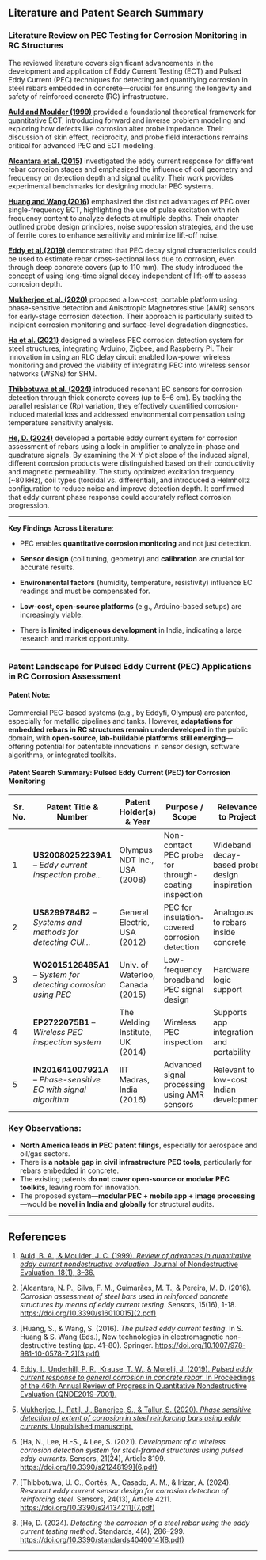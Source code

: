 ## Literature and Patent Search Summary

### **Literature Review on PEC Testing for Corrosion Monitoring in RC Structures**

The reviewed literature covers significant advancements in the development and application of Eddy Current Testing (ECT) and Pulsed Eddy Current (PEC) techniques for detecting and quantifying corrosion in steel rebars embedded in concrete—crucial for ensuring the longevity and safety of reinforced concrete (RC) infrastructure.

**[Auld and Moulder (1999)](1.pdf)** provided a foundational theoretical framework for quantitative ECT, introducing forward and inverse problem modeling and exploring how defects like corrosion alter probe impedance. Their discussion of skin effect, reciprocity, and probe field interactions remains critical for advanced PEC and ECT modeling.

**[Alcantara et al. (2015)](2.pdf)** investigated the eddy current response for different rebar corrosion stages and emphasized the influence of coil geometry and frequency on detection depth and signal quality. Their work provides experimental benchmarks for designing modular PEC systems.

**[Huang and Wang (2016)](3.pdf)** emphasized the distinct advantages of PEC over single-frequency ECT, highlighting the use of pulse excitation with rich frequency content to analyze defects at multiple depths. Their chapter outlined probe design principles, noise suppression strategies, and the use of ferrite cores to enhance sensitivity and minimize lift-off noise.

**[Eddy et al.(2019)](4.pdf)** demonstrated that PEC decay signal characteristics could be used to estimate rebar cross-sectional loss due to corrosion, even through deep concrete covers (up to 110 mm). The study introduced the concept of using long-time signal decay independent of lift-off to assess corrosion depth.

**[Mukherjee et al. (2020)](5.pdf)** proposed a low-cost, portable platform using phase-sensitive detection and Anisotropic Magnetoresistive (AMR) sensors for early-stage corrosion detection. Their approach is particularly suited to incipient corrosion monitoring and surface-level degradation diagnostics.

**[Ha et al. (2021)](6.pdf)** designed a wireless PEC corrosion detection system for steel structures, integrating Arduino, Zigbee, and Raspberry Pi. Their innovation in using an RLC delay circuit enabled low-power wireless monitoring and proved the viability of integrating PEC into wireless sensor networks (WSNs) for SHM.

**[Thibbotuwa et al. (2024)](7.pdf)** introduced resonant EC sensors for corrosion detection through thick concrete covers (up to 5–6 cm). By tracking the parallel resistance (Rp) variation, they effectively quantified corrosion-induced material loss and addressed environmental compensation using temperature sensitivity analysis.

**[He, D. (2024)](8.pdf)** developed a portable eddy current system for corrosion assessment of rebars using a lock-in amplifier to analyze in-phase and quadrature signals. By examining the X-Y plot slope of the induced signal, different corrosion products were distinguished based on their conductivity and magnetic permeability. The study optimized excitation frequency (~80 kHz), coil types (toroidal vs. differential), and introduced a Helmholtz configuration to reduce noise and improve detection depth. It confirmed that eddy current phase response could accurately reflect corrosion progression.

---

**Key Findings Across Literature**:

* PEC enables **quantitative corrosion monitoring** and not just detection.
* **Sensor design** (coil tuning, geometry) and **calibration** are crucial for accurate results.
* **Environmental factors** (humidity, temperature, resistivity) influence EC readings and must be compensated for.
* **Low-cost, open-source platforms** (e.g., Arduino-based setups) are increasingly viable.
* There is **limited indigenous development** in India, indicating a large research and market opportunity.

  ---

### **Patent Landscape for Pulsed Eddy Current (PEC) Applications in RC Corrosion Assessment**

#### **Patent Note**:
Commercial PEC-based systems (e.g., by Eddyfi, Olympus) are patented, especially for metallic pipelines and tanks. However, **adaptations for embedded rebars in RC structures remain underdeveloped** in the public domain, with **open-source, lab-buildable platforms still emerging**—offering potential for patentable innovations in sensor design, software algorithms, or integrated toolkits.

#### Patent Search Summary: Pulsed Eddy Current (PEC) for Corrosion Monitoring

| Sr. No. | Patent Title & Number | Patent Holder(s) & Year | Purpose / Scope | Relevance to Project | Related Papers / Articles |
|--------|------------------------|--------------------------|------------------|----------------------|---------------------------|
| 1 | **US20080252239A1** – *Eddy current inspection probe...* | Olympus NDT Inc., USA (2008) | Non-contact PEC probe for through-coating inspection | Wideband decay-based probe design inspiration | Eddy et al. (2019); PEC Thermography study |
| 2 | **US8299784B2** – *Systems and methods for detecting CUI...* | General Electric, USA (2012) | PEC for insulation-covered corrosion detection | Analogous to rebars inside concrete | NACE Conf. Proc.; TUV Rheinland guide |
| 3 | **WO2015128485A1** – *System for detecting corrosion using PEC* | Univ. of Waterloo, Canada (2015) | Low-frequency broadband PEC signal design | Hardware logic support | Eddy et al. (2019) |
| 4 | **EP2722075B1** – *Wireless PEC inspection system* | The Welding Institute, UK (2014) | Wireless PEC inspection | Supports app integration and portability | Eddyfi tech paper; NDT.net articles |
| 5 | **IN201641007921A** – *Phase-sensitive EC with signal algorithm* | IIT Madras, India (2016) | Advanced signal processing using AMR sensors | Relevant to low-cost Indian development | Mukherjee et al. (2020); Tamhane et al. |

###  Key Observations:

* **North America leads in PEC patent filings**, especially for aerospace and oil/gas sectors.
* There is **a notable gap in civil infrastructure PEC tools**, particularly for rebars embedded in concrete.
* The existing patents **do not cover open-source or modular PEC toolkits**, leaving room for innovation.
* The proposed system—**modular PEC + mobile app + image processing**—would be **novel in India and globally** for structural audits.

---

## **References**

1. [Auld, B. A., & Moulder, J. C. (1999). *Review of advances in quantitative eddy current nondestructive evaluation*. Journal of Nondestructive Evaluation, 18(1), 3–36.](1.pdf)

2. [Alcantara, N. P., Silva, F. M., Guimarães, M. T., & Pereira, M. D. (2016). *Corrosion assessment of steel bars used in reinforced concrete structures by means of eddy current testing*. Sensors, 15(16), 1-18. https://doi.org/10.3390/s16010015](2.pdf) 

3. [Huang, S., & Wang, S. (2016). *The pulsed eddy current testing*. In S. Huang & S. Wang (Eds.), New technologies in electromagnetic non-destructive testing (pp. 41–80). Springer. https://doi.org/10.1007/978-981-10-0578-7_2](3.pdf)

4. [Eddy, I., Underhill, P. R., Krause, T. W., & Morelli, J. (2019). *Pulsed eddy current response to general corrosion in concrete rebar*. In Proceedings of the 46th Annual Review of Progress in Quantitative Nondestructive Evaluation (QNDE2019-7001).](4.pdf)

5. [Mukherjee, I., Patil, J., Banerjee, S., & Tallur, S. (2020). *Phase sensitive detection of extent of corrosion in steel reinforcing bars using eddy currents*. Unpublished manuscript.](5.pdf)

6. [Ha, N., Lee, H.-S., & Lee, S. (2021). *Development of a wireless corrosion detection system for steel-framed structures using pulsed eddy currents*. Sensors, 21(24), Article 8199. https://doi.org/10.3390/s21248199](6.pdf)

7. [Thibbotuwa, U. C., Cortés, A., Casado, A. M., & Irizar, A. (2024). *Resonant eddy current sensor design for corrosion detection of reinforcing steel*. Sensors, 24(13), Article 4211. https://doi.org/10.3390/s24134211](7.pdf)

8. [He, D. (2024). *Detecting the corrosion of a steel rebar using the eddy current testing method*. Standards, 4(4), 286–299. https://doi.org/10.3390/standards4040014](8.pdf)

---
